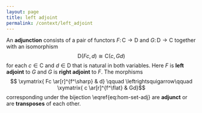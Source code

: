 ```yaml
---
layout: page
title: left adjoint
permalink: /context/left_adjoint
---
```

An **adjunction** consists of a pair of functors $F \colon \mathsf{C} \to \mathsf{D}$ and $G \colon \mathsf{D} \to \mathsf{C}$ together with an isomorphism $$\mathsf{D}(Fc,d) \cong \mathsf{C}(c,Gd)$$ for each $c \in \mathsf{C}$ and $d \in \mathsf{D}$ that is natural in both variables. Here $F$ is **left adjoint** to $G$ and $G$ is **right adjoint** to $F$. The morphisms $$ \xymatrix{ Fc \ar[r]^{f^\sharp} & d} \qquad \leftrightsquigarrow\qquad \xymatrix{ c \ar[r]^{f^\flat} & Gd}$$ corresponding under the bijection \eqref{eq:hom-set-adj} are **adjunct** or are **transposes** of each other.

